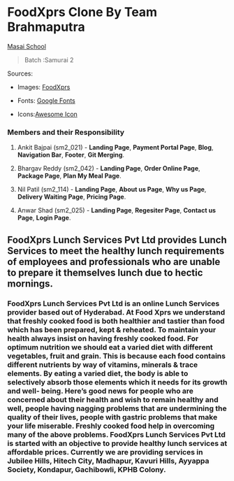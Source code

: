 # FoodXprs Clone By Team Brahmaputra
[Masai School](www.masaischool.com) 
> Batch :Samurai 2

Sources:

- Images: [FoodXprs](https://foodxprs.com/)

- Fonts: [Google Fonts](https://fonts.google.com/)  

- Icons:[Awesome Icon](https://www.w3schools.com/icons/fontawesome5_intro.asp)

### Members and their Responsibility

1. Ankit Bajpai (sm2_021) - **Landing Page**, **Payment Portal Page**, **Blog**, **Navigation Bar**, **Footer**, **Git Merging**.

2. Bhargav Reddy (sm2_042) - **Landing Page**, **Order Online Page**, **Package Page**, **Plan My Meal Page**.

3. Nil Patil (sm2_114) - **Landing Page**, **About us Page**, **Why us Page**, **Delivery Waiting Page**, **Pricing Page**.

4. Anwar Shad (sm2_025) - **Landing Page**, **Regesiter Page**, **Contact us Page**, **Login Page**.

## FoodXprs Lunch Services Pvt Ltd provides Lunch Services to meet the healthy lunch requirements of employees and professionals who are unable to prepare it themselves lunch due to hectic mornings.

### FoodXprs Lunch Services Pvt Ltd is an online Lunch Services provider based out of Hyderabad. At Food Xprs we understand that freshly cooked food is both healthier and tastier than food which has been prepared, kept & reheated. To maintain your health always insist on having freshly cooked food. For optimum nutrition we should eat a varied diet with different vegetables, fruit and grain. This is because each food contains different nutrients by way of vitamins, minerals & trace elements. By eating a varied diet, the body is able to selectively absorb those elements which it needs for its growth and well- being. Here’s good news for people who are concerned about their health and wish to remain healthy and well, people having nagging problems that are undermining the quality of their lives, people with gastric problems that make your life miserable. Freshly cooked food help in overcoming many of the above problems. FoodXprs Lunch Services Pvt Ltd is started with an objective to provide healthy lunch services at affordable prices. Currently we are providing services in Jubilee Hills, Hitech City, Madhapur, Kavuri Hills, Ayyappa Society, Kondapur, Gachibowli, KPHB Colony.


